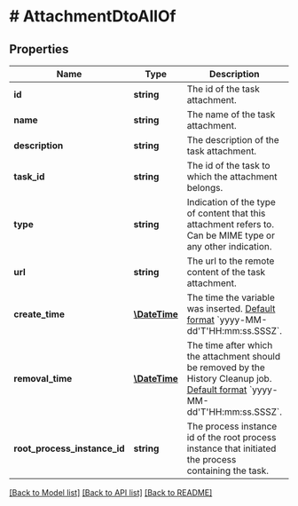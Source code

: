 # # AttachmentDtoAllOf

## Properties

Name | Type | Description | Notes
------------ | ------------- | ------------- | -------------
**id** | **string** | The id of the task attachment. | [optional]
**name** | **string** | The name of the task attachment. | [optional]
**description** | **string** | The description of the task attachment. | [optional]
**task_id** | **string** | The id of the task to which the attachment belongs. | [optional]
**type** | **string** | Indication of the type of content that this attachment refers to. Can be MIME type or any other indication. | [optional]
**url** | **string** | The url to the remote content of the task attachment. | [optional]
**create_time** | [**\DateTime**](\DateTime.md) | The time the variable was inserted. [Default format](https://docs.camunda.org/manual/7.15/reference/rest/overview/date-format/) &#x60;yyyy-MM-dd&#39;T&#39;HH:mm:ss.SSSZ&#x60;. | [optional]
**removal_time** | [**\DateTime**](\DateTime.md) | The time after which the attachment should be removed by the History Cleanup job. [Default format](https://docs.camunda.org/manual/7.15/reference/rest/overview/date-format/) &#x60;yyyy-MM-dd&#39;T&#39;HH:mm:ss.SSSZ&#x60;. | [optional]
**root_process_instance_id** | **string** | The process instance id of the root process instance that initiated the process containing the task. | [optional]

[[Back to Model list]](../../README.md#models) [[Back to API list]](../../README.md#endpoints) [[Back to README]](../../README.md)
